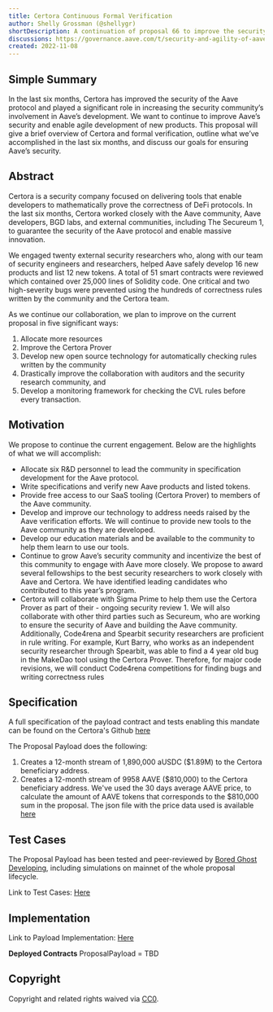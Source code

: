 ```yaml
---
title: Certora Continuous Formal Verification
author: Shelly Grossman (@shellygr)
shortDescription: A continuation of proposal 66 to improve the security of smart contracts built on top of Aave using a combination of formal verification and manual code review. 
discussions: https://governance.aave.com/t/security-and-agility-of-aave-smart-contracts-via-continuous-formal-verification/10181
created: 2022-11-08
---
```


## Simple Summary

In the last six months, Certora has improved the security of the Aave protocol and played a significant role in increasing the security community’s involvement in Aave’s development. We want to continue to improve Aave’s security and enable agile development of new products. This proposal will give a brief overview of Certora and formal verification, outline what we’ve accomplished in the last six months, and discuss our goals for ensuring Aave’s security.

## Abstract

Certora is a security company focused on delivering tools that enable developers to mathematically prove the correctness of DeFi protocols. In the last six months, Certora worked closely with the Aave community, Aave developers, BGD labs, and external communities, including The Secureum 1, to guarantee the security of the Aave protocol and enable massive innovation.

We engaged twenty external security researchers who, along with our team of security engineers and researchers, helped Aave safely develop 16 new products and list 12 new tokens. A total of 51 smart contracts were reviewed which contained over 25,000 lines of Solidity code. One critical and two high-severity bugs were prevented using the hundreds of correctness rules written by the community and the Certora team.

As we continue our collaboration, we plan to improve on the current proposal in five significant ways: 
1. Allocate more resources
2. Improve the Certora Prover
3. Develop new open source technology for automatically checking rules written by the community 
4. Drastically improve the collaboration with auditors and the security research community, and 
5. Develop a monitoring framework for checking the CVL rules before every transaction.

## Motivation

We propose to continue the current engagement. Below are the highlights of what we will accomplish:

- Allocate six R&D personnel to lead the community in specification development for the Aave protocol.
- Write specifications and verify new Aave products and listed tokens.
- Provide free access to our SaaS tooling (Certora Prover) to members of the Aave community.
- Develop and improve our technology to address needs raised by the Aave verification efforts. We will continue to provide new tools to the Aave community as they are developed.
- Develop our education materials and be available to the community to help them learn to use our tools.
- Continue to grow Aave’s security community and incentivize the best of this community to engage with Aave more closely. We propose to award several fellowships to the best security researchers to work closely with Aave and Certora. We have identified leading candidates who contributed to this year’s program.
- Certora will collaborate with Sigma Prime to help them use the Certora Prover as part of their - ongoing security review 1. We will also collaborate with other third parties such as Secureum, who are working to ensure the security of Aave and building the Aave community. Additionally, Code4rena and Spearbit security researchers are proficient in rule writing. For example, Kurt Barry, who works as an independent security researcher through Spearbit, was able to find a 4 year old bug in the MakeDao tool using the Certora Prover. Therefore, for major code revisions, we will conduct Code4rena competitions for finding bugs and writing correctness rules

## Specification

A full specification of the payload contract and tests enabling this mandate can be found on the Certora's Github [here](https://github.com/Certora/aave-certora-nov22-proposal)

The Proposal Payload does the following:
1. Creates a 12-month stream of 1,890,000 aUSDC ($1.89M) to the Certora beneficiary address.
2. Creates a 12-month stream of 9958 AAVE ($810,000) to the Certora beneficiary address.
We've used the 30 days average AAVE price, to calculate the amount of AAVE tokens that corresponds to the $810,000 sum in the proposal. The json file with the price data used is available 
[here](https://github.com/Certora/aave-certora-nov22-proposal/blob/main/data/aave-30d-price-coingecko.json)


## Test Cases

The Proposal Payload has been tested and peer-reviewed by [Bored Ghost Developing](https://twitter.com/bgdlabs), including simulations on mainnet of the whole proposal lifecycle.

Link to Test Cases: [Here](https://github.com/Certora/aave-certora-nov22-proposal/tree/main/src/test)

## Implementation

Link to Payload Implementation: [Here](https://github.com/Certora/aave-certora-nov22-proposal/blob/main/src/ProposalPayload.sol)

**Deployed Contracts** ProposalPayload = TBD

## Copyright

Copyright and related rights waived via [CC0](https://creativecommons.org/publicdomain/zero/1.0/).
